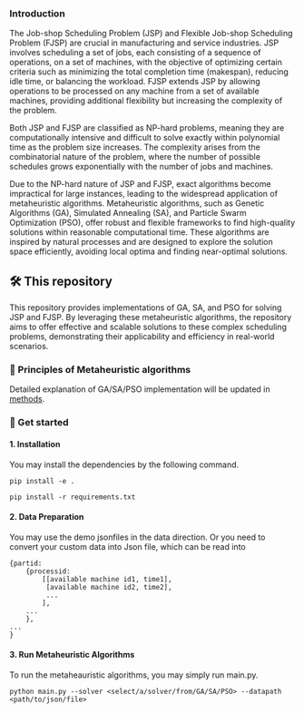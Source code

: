### Introduction
The Job-shop Scheduling Problem (JSP) and Flexible Job-shop Scheduling Problem (FJSP) are crucial in manufacturing and service industries. JSP involves scheduling a set of jobs, each consisting of a sequence of operations, on a set of machines, with the objective of optimizing certain criteria such as minimizing the total completion time (makespan), reducing idle time, or balancing the workload. FJSP extends JSP by allowing operations to be processed on any machine from a set of available machines, providing additional flexibility but increasing the complexity of the problem.

Both JSP and FJSP are classified as NP-hard problems, meaning they are computationally intensive and difficult to solve exactly within polynomial time as the problem size increases. The complexity arises from the combinatorial nature of the problem, where the number of possible schedules grows exponentially with the number of jobs and machines.

Due to the NP-hard nature of JSP and FJSP, exact algorithms become impractical for large instances, leading to the widespread application of metaheuristic algorithms. Metaheuristic algorithms, such as Genetic Algorithms (GA), Simulated Annealing (SA), and Particle Swarm Optimization (PSO), offer robust and flexible frameworks to find high-quality solutions within reasonable computational time. These algorithms are inspired by natural processes and are designed to explore the solution space efficiently, avoiding local optima and finding near-optimal solutions.

## :hammer_and_wrench: This repository
This repository provides implementations of GA, SA, and PSO for solving JSP and FJSP. By leveraging these metaheuristic algorithms, the repository aims to offer effective and scalable solutions to these complex scheduling problems, demonstrating their applicability and efficiency in real-world scenarios.

### 📣 Principles of Metaheuristic algorithms
Detailed explanation of GA/SA/PSO implementation will be updated in [methods](https://github.com/wyh-neophyte/Metaheuristic-Algorithms-For-JSP-and-FJSP-Problems/blob/main/methods/README.md).

### 🚀 Get started
#### 1. Installation
You may install the dependencies by the following command.
```
pip install -e .
```

```
pip install -r requirements.txt
```

#### 2. Data Preparation
You may use the demo jsonfiles in the data direction. Or you need to convert your custom data into Json file, which can be read into 
```
{partid:
    {processid:
        [[available machine id1, time1],
         [available machine id2, time2],
         ...
        ],
    ...
    },
...
}
```

#### 3. Run Metaheuristic Algorithms
To run the metaheauristic algorithms, you may simply run main.py.
```
python main.py --solver <select/a/solver/from/GA/SA/PSO> --datapath <path/to/json/file>
```
